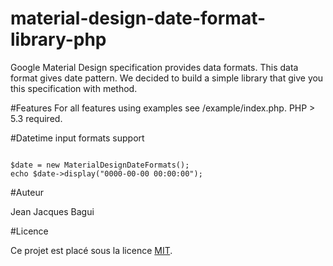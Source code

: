 # material-design-date-format-library-php
Google Material Design specification provides data formats. This data format gives date pattern. We decided to build a simple library that give you this specification with method.



#Features
For all features using examples see /example/index.php. PHP > 5.3 required.

#Datetime input formats support

<code>
$date = new MaterialDesignDateFormats();
echo $date->display("0000-00-00 00:00:00");
</code>



#Auteur

Jean Jacques Bagui

#Licence

Ce projet est placé sous la licence <a href="https://opensource.org/licenses/MIT">MIT</a>.
